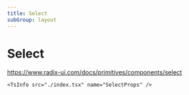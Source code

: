 ```yaml
---
title: Select
subGroup: layout
---
```


# Select

https://www.radix-ui.com/docs/primitives/components/select

<Demo src="./demos/demo1.tsx" />

```
<TsInfo src="./index.tsx" name="SelectProps" />
```

<TsInfo src="./index.tsx" name="SelectProps" />
